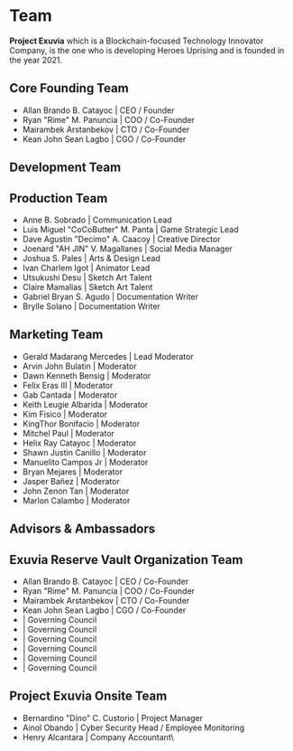 # Team

**Project Exuvia** which is a Blockchain-focused Technology Innovator Company, is the one who is developing Heroes Uprising and is founded in the year 2021.



## Core Founding Team

* Allan Brando B. Catayoc | CEO / Founder
* Ryan "Rime" M. Panuncia | COO / Co-Founder
* Mairambek Arstanbekov | CTO / Co-Founder
* Kean John Sean Lagbo | CGO / Co-Founder

## Development Team



## Production Team

* Anne B. Sobrado | Communication Lead
* Luis Miguel "CoCoButter" M. Panta | Game Strategic Lead
* Dave Agustin "Decimo" A. Caacoy | Creative Director
* Joenard "AH JIN" V. Magallanes | Social Media Manager
* Joshua S. Pales | Arts & Design Lead
* Ivan Charlem Igot | Animator Lead&#x20;
* Utsukushi Desu | Sketch Art Talent&#x20;
* Claire Mamalias | Sketch Art Talent&#x20;
* Gabriel Bryan S. Agudo | Documentation Writer
* Brylle Solano | Documentation Writer

## Marketing Team

* Gerald Madarang Mercedes | Lead Moderator
* Arvin John Bulatin | Moderator
* Dawn Kenneth Bensig | Moderator
* Felix Eras III | Moderator
* Gab Cantada | Moderator
* Keith Leugie Albarida | Moderator
* Kim Fisico | Moderator
* KingThor Bonifacio | Moderator
* Mitchel Paul | Moderator
* Helix Ray Catayoc | Moderator
* Shawn Justin Canillo | Moderator
* Manuelito Campos Jr | Moderator
* Bryan Mejares | Moderator
* Jasper Bañez | Moderator
* John Zenon Tan | Moderator
* Marlon Calambo | Moderator

## Advisors & Ambassadors&#x20;

## Exuvia Reserve Vault Organization Team

* Allan Brando B. Catayoc | CEO / Co-Founder
* Ryan "Rime" M. Panuncia | COO / Co-Founder
* Mairambek Arstanbekov | CTO / Co-Founder
* Kean John Sean Lagbo | CGO / Co-Founder
* &#x20;\| Governing Council
* &#x20;\| Governing Council
* &#x20;\| Governing Council
* &#x20;\| Governing Council
* &#x20;\| Governing Council
* &#x20;\| Governing Council

## Project Exuvia Onsite Team

* Bernardino "Dino" C. Custorio | Project Manager
* Ainol Obando | Cyber Security Head / Employee Monitoring
* Henry Alcantara | Company Accountant\

